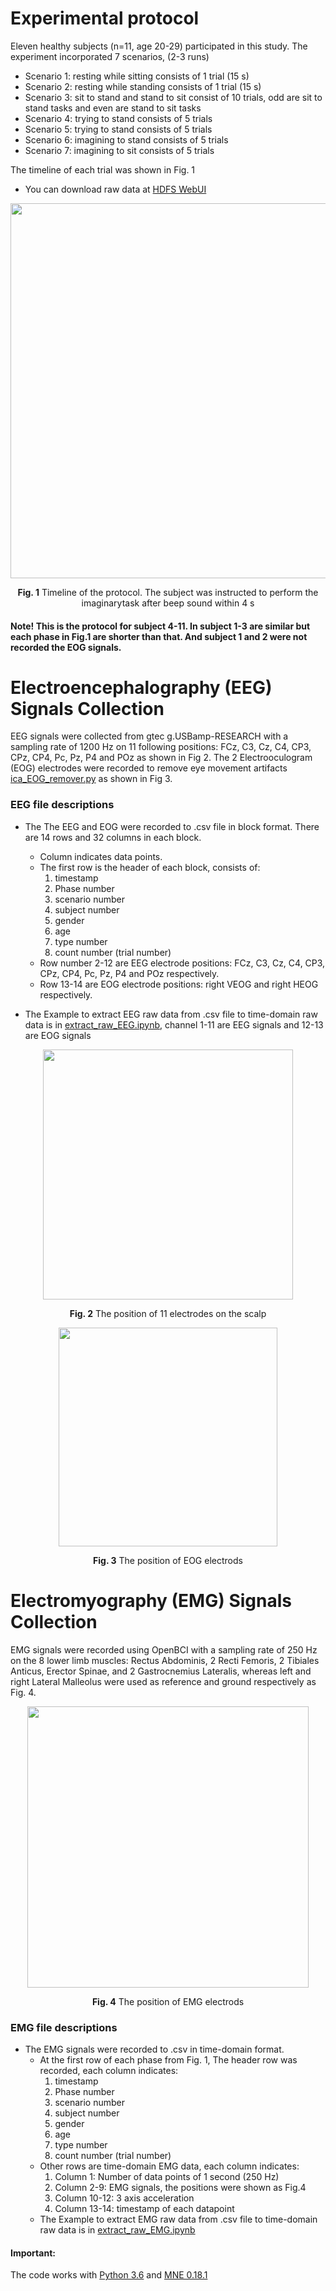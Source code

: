 Experimental protocol
=====================
Eleven healthy subjects (n=11, age 20-29) participated in this study. The experiment incorporated 7 scenarios, (2-3 runs)

* Scenario 1: resting while sitting consists of 1 trial (15 s)
* Scenario 2: resting while standing consists of 1 trial (15 s)
* Scenario 3: sit to stand and stand to sit consist of 10 trials, odd are sit to stand tasks and even are stand to sit tasks
* Scenario 4: trying to stand consists of 5 trials
* Scenario 5: trying to stand consists of 5 trials
* Scenario 6: imagining to stand consists of 5 trials
* Scenario 7: imagining to sit consists of 5 trials

The timeline of each trial was shown in Fig. 1

* You can download raw data at [HDFS WebUI](http://10.204.161.9:50070/VISRA/WP1/BCI/raw_data)

<div style="text-align:center"><img src="figures/timing.png" width="600"/></div>

<p align="center"> 
<b>Fig. 1</b> Timeline of the protocol. The subject was instructed to perform the imaginarytask after beep sound within 4 s 
</p>

#### Note! This is the protocol for subject 4-11. In subject 1-3 are similar but each phase in Fig.1 are shorter than that. And subject 1 and 2 were not recorded the EOG signals.

Electroencephalography (EEG) Signals Collection
=====================
EEG signals were collected from gtec g.USBamp-RESEARCH with a sampling rate of 1200 Hz on 11 following positions: FCz, C3, Cz, C4, CP3, CPz, CP4, Pc, Pz, P4 and POz as shown in Fig 2. The 2 Electrooculogram (EOG) electrodes were recorded to remove eye movement artifacts [ica_EOG_remover.py]( ICA_EOG_remover/ica_EOG_remover.py) as shown in Fig 3.
### EEG file descriptions
* The The EEG and EOG were recorded to .csv file in block format.
There are 14 rows and 32 columns in each block. 
    * Column indicates data points.
    * The first row is the header of each block, consists of: 
        1) timestamp
        2) Phase number
        3) scenario number
        4) subject number
        5) gender
        6) age
        7) type number
        8) count number (trial number)
    * Row number 2-12 are EEG electrode positions: FCz, C3, Cz, C4, CP3, CPz, CP4, Pc, Pz, P4 and POz respectively.
    * Row 13-14 are EOG electrode positions: right VEOG and right HEOG respectively.


* The Example to extract EEG raw data from .csv file to time-domain raw data is in [extract_raw_EEG.ipynb](extract_raw_EEG.ipynb), channel 1-11 are EEG signals and 12-13 are EOG signals

<div style="text-align:center"><img src="figures/EEG.png" width="400"/></div>
<p align="center"> 
<b>Fig. 2</b> The position of 11 electrodes on the scalp 
</p>
<div style="text-align:center"><img src="figures/EOG.png" width="350"/></div>
<p align="center"> 
<b>Fig. 3</b> The position of EOG electrods
</p>

Electromyography (EMG) Signals Collection
=========================================
EMG signals were recorded using OpenBCI with a sampling rate of 250 Hz on the 8 lower limb muscles: Rectus Abdominis, 2 Recti Femoris, 2 Tibiales Anticus, Erector Spinae, and 2 Gastrocnemius Lateralis, whereas left and right Lateral Malleolus were used as reference and ground respectively as Fig. 4.

<div style="text-align:center"><img src="figures/EMG.png" width="450"/></div>
<p align="center"> 
<b>Fig. 4</b> The position of EMG electrods
</p>


### EMG file descriptions
* The EMG signals were recorded to .csv in time-domain format.
    * At the first row of each phase from Fig. 1, The header row was recorded, each column indicates:
        1) timestamp
        2) Phase number
        3) scenario number
        4) subject number
        5) gender
        6) age
        7) type number
        8) count number (trial number)
    * Other rows are time-domain EMG data, each column indicates:
        1) Column 1: Number of data points of 1 second (250 Hz)
        2) Column 2-9: EMG signals, the positions were shown as Fig.4 
        3) Column 10-12: 3 axis acceleration
        4) Column 13-14: timestamp of each datapoint
    * The Example to extract EMG raw data from .csv file to time-domain raw data is in [extract_raw_EMG.ipynb](extract_raw_EMG.ipynb)

#### Important: 
The code works with [Python 3.6](https://www.python.org/downloads/) and [MNE 0.18.1](https://mne.tools/stable/getting_started.html)